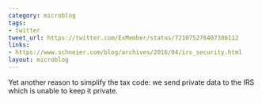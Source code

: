 ```yaml
---
category: microblog
tags:
- twitter
tweet_url: https://twitter.com/ExMember/status/721075276407386112
links:
- https://www.schneier.com/blog/archives/2016/04/irs_security.html
layout: microblog
---
```

Yet another reason to simplify the tax code: we send private data to the IRS which is unable to keep it private.
